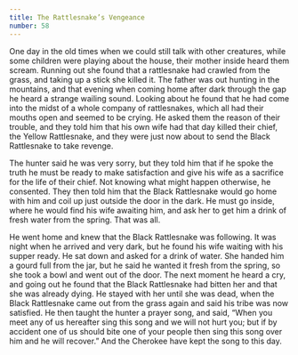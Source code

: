 ```yaml
---
title: The Rattlesnake’s Vengeance
number: 58
---
```

One day in the old times when we could still talk with other creatures, while some children were playing about the house, their mother inside heard them scream. Running out she found that a rattlesnake had crawled from the grass, and taking up a stick she killed it. The father was out hunting in the mountains, and that evening when coming home after dark through the gap he heard a strange wailing sound. Looking about he found that he had come into the midst of a whole company of rattlesnakes, which all had their mouths open and seemed to be crying. He asked them the reason of their trouble, and they told him that his own wife had that day killed their chief, the Yellow Rattlesnake, and they were just now about to send the Black Rattlesnake to take revenge.

The hunter said he was very sorry, but they told him that if he spoke the truth he must be ready to make satisfaction and give his wife as a sacrifice for the life of their chief. Not knowing what might happen otherwise, he consented. They then told him that the Black Rattlesnake would go home with him and coil up just outside the door in the dark. He must go inside, where he would find his wife awaiting him, and ask her to get him a drink of fresh water from the spring. That was all.

He went home and knew that the Black Rattlesnake was following. It was night when he arrived and very dark, but he found his wife waiting with his supper ready. He sat down and asked for a drink of water. She handed him a gourd full from the jar, but he said he wanted it fresh from the spring, so she took a bowl and went out of the door. The next moment he heard a cry, and going out he found that the Black Rattlesnake had bitten her and that she was already dying. He stayed with her until she was dead, when the Black Rattlesnake came out from the grass again and said his tribe was now satisfied. He then taught the hunter a prayer song, and said, “When you meet any of us hereafter sing this song and we will not hurt you; but if by accident one of us should bite one of your people then sing this song over him and he will recover.” And the Cherokee have kept the song to this day.
